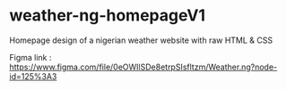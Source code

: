 # weather-ng-homepageV1

Homepage design of a nigerian weather website with raw HTML & CSS

Figma link : https://www.figma.com/file/0eOWIlSDe8etrpSIsfltzm/Weather.ng?node-id=125%3A3
